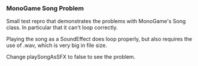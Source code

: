 ### MonoGame Song Problem

Small test repro that demonstrates the problems with MonoGame's Song class. In particular that it can't loop correctly.

Playing the song as a SoundEffect does loop properly, but also requires the use of .wav, which is very big in file size.

Change playSongAsSFX to false to see the problem.
